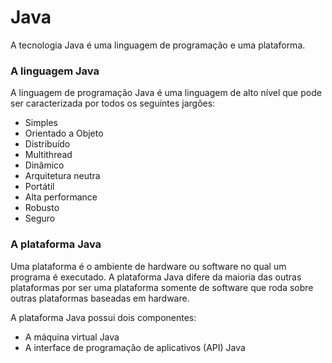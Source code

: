 <h1>Java</h1>
<p>A tecnologia Java é uma linguagem de programação e uma plataforma.<p>

<h3>A linguagem Java</h3>
<p>A linguagem de programação Java é uma linguagem de alto nível que pode ser caracterizada por todos os seguintes jargões:</p>

<ul>
<li>Simples</li>
<li>Orientado a Objeto</li>
<li>Distribuído</li>
<li>Multithread</li>
<li>Dinâmico</li>
<li>Arquitetura neutra</li>
<li>Portátil</li>
<li>Alta performance</li>
<li>Robusto</li>
<li>Seguro</li>
</ul>

<h3>A plataforma Java</h3>
<p>Uma plataforma é o ambiente de hardware ou software no qual um programa é executado. A plataforma Java difere da maioria das outras plataformas por ser uma plataforma somente de software que roda sobre outras plataformas baseadas em hardware.</p>
<p>A plataforma Java possui dois componentes:</p>

<ul>
<li>A máquina virtual Java</li>
<li>A interface de programação de aplicativos (API) Java</li>
</ul>